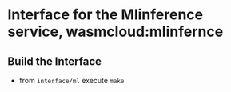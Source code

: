 # Interface for the Mlinference service, wasmcloud:mlinfernce

## Build the Interface

* from `interface/ml` execute `make`

